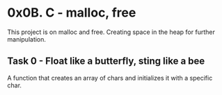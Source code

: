 # 0x0B. C - malloc, free

This project is on malloc and free. Creating space in the heap for further manipulation.

## Task 0 - Float like a butterfly, sting like a bee
A function that creates an array of chars and initializes it with a specific char.

